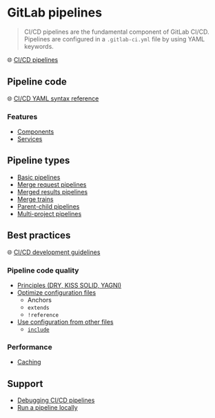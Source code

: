 # GitLab pipelines

> CI/CD pipelines are the fundamental component of GitLab CI/CD.
> Pipelines are configured in a `.gitlab-ci.yml` file by using YAML keywords.

🌐 [CI/CD pipelines](https://docs.gitlab.com/ee/ci/pipelines/)

## Pipeline code

🌐 [CI/CD YAML syntax reference](https://docs.gitlab.com/ee/ci/yaml/)

### Features

* [Components](pipeline-components.md)
* [Services](https://docs.gitlab.com/ee/ci/services/)

## Pipeline types

* [Basic pipelines](https://docs.gitlab.com/ee/ci/pipelines/pipeline_architectures.html#basic-pipelines)
* [Merge request pipelines](https://docs.gitlab.com/ee/ci/pipelines/merge_request_pipelines.html)
* [Merged results pipelines](https://docs.gitlab.com/ee/ci/pipelines/merged_results_pipelines.html)
* [Merge trains](https://docs.gitlab.com/ee/ci/pipelines/merge_trains.html)
* [Parent-child pipelines](https://docs.gitlab.com/ee/ci/pipelines/downstream_pipelines.html#parent-child-pipelines)
* [Multi-project pipelines](https://docs.gitlab.com/ee/ci/pipelines/downstream_pipelines.html#multi-project-pipelines)

## Best practices

🌐 [CI/CD development guidelines](https://docs.gitlab.com/ee/development/cicd/)

### Pipeline code quality

* [Principles (DRY, KISS SOLID, YAGNI)](developers.md#software-programming-principles)
* [Optimize configuration files](https://docs.gitlab.com/ee/ci/yaml/yaml_optimization.html)
  * Anchors
  * `extends`
  * `!reference`
* [Use configuration from other files](https://docs.gitlab.com/ee/ci/yaml/includes.html)
  * [`include`](https://docs.gitlab.com/ee/ci/yaml/#include)

<!-- See also [10 préconisations pour une CI/CD efficace](https://www.linkedin.com/pulse/gitlab-ci-10-pr%C3%A9conisations-pour-une-cicd-efficace-benoit-couetil/) -->

### Performance

* [Caching](https://docs.gitlab.com/ee/ci/caching/)

## Support

* [Debugging CI/CD pipelines](https://docs.gitlab.com/ee/ci/debugging.html)
* [Run a pipeline locally](runner-container.md#debug-pipeline-with-local-execution)
